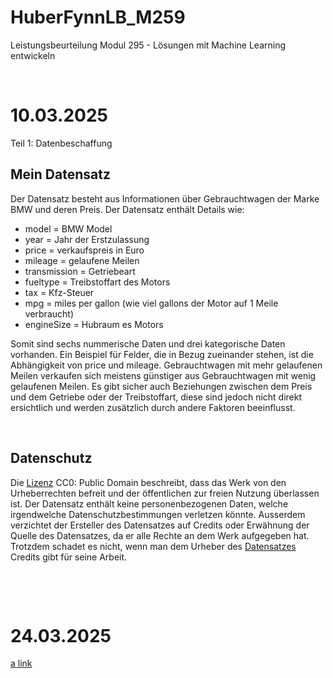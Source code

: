 # HuberFynnLB_M259            
Leistungsbeurteilung Modul 295 - Lösungen mit Machine Learning entwickeln     

&nbsp;

# 10.03.2025
Teil 1: Datenbeschaffung

## Mein Datensatz                 
Der Datensatz besteht aus Informationen über Gebrauchtwagen der Marke BMW und deren Preis. Der Datensatz enthält Details wie:

- model = BMW Model
- year = Jahr der Erstzulassung
- price = verkaufspreis in Euro
- mileage = gelaufene Meilen
- transmission = Getriebeart
- fueltype = Treibstoffart des Motors
- tax = Kfz-Steuer
- mpg = miles per gallon (wie viel gallons der Motor auf 1 Meile verbraucht)
- engineSize = Hubraum es Motors

Somit sind sechs nummerische Daten und drei kategorische Daten vorhanden. Ein Beispiel für Felder, die in Bezug zueinander stehen, ist die Abhängigkeit von price und mileage. Gebrauchtwagen mit mehr gelaufenen Meilen verkaufen sich meistens günstiger aus Gebrauchtwagen mit wenig gelaufenen Meilen. Es gibt sicher auch Beziehungen zwischen dem Preis und dem Getriebe oder der Treibstoffart, diese sind jedoch nicht direkt ersichtlich und werden zusätzlich durch andere Faktoren beeinflusst. 

&nbsp;

## Datenschutz                  
Die <a href="https://creativecommons.org/publicdomain/zero/1.0/">Lizenz</a> CC0: Public Domain beschreibt, dass das Werk von den Urheberrechten befreit und der öffentlichen zur freien Nutzung überlassen ist. Der Datensatz enthält keine personenbezogenen Daten, welche irgendwelche Datenschutzbestimmungen verletzen könnte. Ausserdem verzichtet der Ersteller des Datensatzes auf Credits oder Erwähnung der Quelle des Datensatzes, da er alle Rechte an dem Werk aufgegeben hat. Trotzdem schadet es nicht, wenn man dem Urheber des <a href="https://www.kaggle.com/datasets/mysarahmadbhat/bmw-used-car-listing/data">Datensatzes</a> Credits gibt für seine Arbeit.

&nbsp;

&nbsp;

# 24.03.2025
[a link](https://github.com/user/repo/blob/branch/other_file.md)

